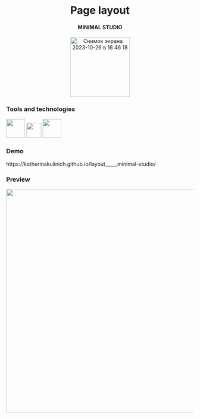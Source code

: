 <h1 align="center">Page layout</h1>
<h4  align="center">MINIMAL STUDIO</h4>
<p  align="center">
  <img width="160" alt="Снимок экрана 2023-10-26 в 16 46 18" src="https://github.com/KatherinaKulinich/layout_____minimal-studio/assets/109860560/8d2913a1-3333-4978-8d7a-a6981d8f0591">
</p>

<h3>Tools and technologies</h3>
<span>
  <img width='50' src="https://user-images.githubusercontent.com/25181517/192158954-f88b5814-d510-4564-b285-dff7d6400dad.png"/>
</span>
<span>
  <img width='40' src="https://user-images.githubusercontent.com/25181517/192158956-48192682-23d5-4bfc-9dfb-6511ade346bc.png"/>
</span>
<span>
  <img width='50' src="https://github.com/marwin1991/profile-technology-icons/assets/136815194/c49c6dbd-992a-4f14-9cf4-ff40cb5344ed"/>
</span>

<h3>Demo</h3>
<p> https://katherinakulinich.github.io/layout_____minimal-studio/</p>

<h3>Preview</h3>
<p align='center'>
  <img width='600' src='https://github.com/KatherinaKulinich/layout_____minimal-studio/assets/109860560/ad4ce729-8719-498b-beea-b0ba2f63daee'/>
</p>

